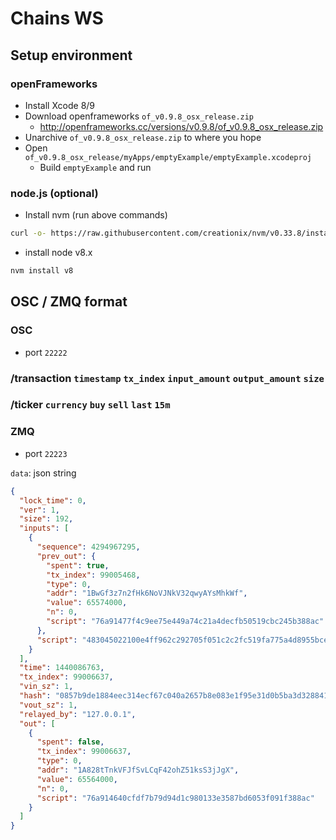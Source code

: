 # Chains WS

## Setup environment

### openFrameworks

- Install Xcode 8/9
- Download openframeworks `of_v0.9.8_osx_release.zip`
  - http://openframeworks.cc/versions/v0.9.8/of_v0.9.8_osx_release.zip
- Unarchive `of_v0.9.8_osx_release.zip` to where you hope
- Open `of_v0.9.8_osx_release/myApps/emptyExample/emptyExample.xcodeproj`
  - Build `emptyExample` and run

### node.js (optional)

* Install nvm (run above commands)

```bash
curl -o- https://raw.githubusercontent.com/creationix/nvm/v0.33.8/install.sh | bash
```

* install node v8.x

```bash
nvm install v8
```



## OSC / ZMQ format

### OSC

* port `22222`

### /transaction `timestamp` `tx_index` `input_amount` `output_amount` `size`

### /ticker `currency` `buy` `sell` `last` `15m`

### ZMQ

* port `22223`

`data`: json string

```json
{
  "lock_time": 0,
  "ver": 1,
  "size": 192,
  "inputs": [
    {
      "sequence": 4294967295,
      "prev_out": {
        "spent": true,
        "tx_index": 99005468,
        "type": 0,
        "addr": "1BwGf3z7n2fHk6NoVJNkV32qwyAYsMhkWf",
        "value": 65574000,
        "n": 0,
        "script": "76a91477f4c9ee75e449a74c21a4decfb50519cbc245b388ac"
      },
      "script": "483045022100e4ff962c292705f051c2c2fc519fa775a4d8955bce1a3e29884b2785277999ed02200b537ebd22a9f25fbbbcc9113c69c1389400703ef2017d80959ef0f1d685756c012102618e08e0c8fd4c5fe539184a30fe35a2f5fccf7ad62054cad29360d871f8187d"
    }
  ],
  "time": 1440086763,
  "tx_index": 99006637,
  "vin_sz": 1,
  "hash": "0857b9de1884eec314ecf67c040a2657b8e083e1f95e31d0b5ba3d328841fc7f",
  "vout_sz": 1,
  "relayed_by": "127.0.0.1",
  "out": [
    {
      "spent": false,
      "tx_index": 99006637,
      "type": 0,
      "addr": "1A828tTnkVFJfSvLCqF42ohZ51ksS3jJgX",
      "value": 65564000,
      "n": 0,
      "script": "76a914640cfdf7b79d94d1c980133e3587bd6053f091f388ac"
    }
  ]
}
```

